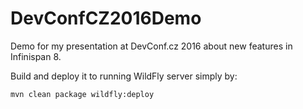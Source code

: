 # DevConfCZ2016Demo

Demo for my presentation at DevConf.cz 2016 about new features in Infinispan 8.

Build and deploy it to running WildFly server simply by:

    mvn clean package wildfly:deploy


